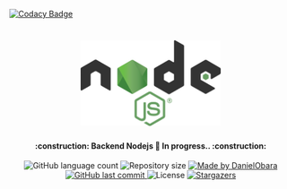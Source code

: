 
[![Codacy Badge](https://api.codacy.com/project/badge/Grade/673a9ea353f94a73b2f0a875e56e7acd)](https://app.codacy.com/manual/vininet17/backend-nodejs?utm_source=github.com&utm_medium=referral&utm_content=vininet17/backend-nodejs&utm_campaign=Badge_Grade_Settings)

<h1 align="center">
    <img alt="BackendNodeJs" title="#BackendNodeJs" src=".github/nodejs.svg" width="250px" />
</h1>

<h4 align="center"> 
	:construction: Backend Nodejs 🚀 In progress.. :construction:
</h4>

<p align="center">	
  <img alt="GitHub language count" src="https://img.shields.io/github/languages/count/vininet17/backend-nodejs?color=%2304D361">

  <img alt="Repository size" src="https://img.shields.io/github/repo-size/vininet17/backend-nodejs">
	
  <a href="https://www.linkedin.com/in/viniciuslazzari/">
    <img alt="Made by DanielObara" src="https://img.shields.io/badge/made%20by-vininet17-%2304D361">
  </a>

  <a href="https://github.com/vininet17/backend-nodejs/commits/master">
    <img alt="GitHub last commit" src="https://img.shields.io/github/last-commit/vininet17/backend-nodejs">
  </a>

  <img alt="License" src="https://img.shields.io/badge/license-MIT-brightgreen">
   <a href="https://github.com/vininet17/backend-nodejs/stargazers">
    <img alt="Stargazers" src="https://img.shields.io/github/stars/vininet17/backend-nodejs?style=social">
  </a>
</p>
